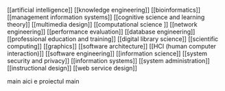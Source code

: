 [[artificial intelligence]]
[[knowledge engineering]]
[[bioinformatics]]
[[management information systems]]
[[cognitive science and learning theory]]
[[multimedia design]]
[[computational science ]]
[[network engineering]]
[[performance evaluation]]
[[database engineering]]
[[professional education and training]]
[[digital library science]]
[[scientific computing]]
[[graphics]]
[[software architecture]]
[[HCI (human computer interaction)]]
[[software engineering]]
[[information science]]
[[system security and privacy]]
[[information systems]]
[[system administration]]
[[instructional design]]
[[web service design]]

main
aici e proiectul main
